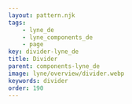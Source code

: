```yaml
---
layout: pattern.njk
tags: 
    - lyne_de
    - lyne_components_de
    - page
key: divider-lyne_de
title: Divider
parent: components-lyne_de
image: lyne/overview/divider.webp
keywords: divider
order: 190
---
```

